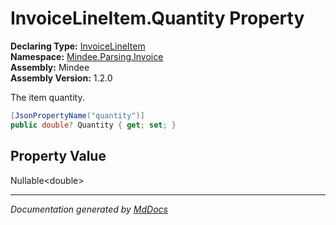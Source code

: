 ﻿<!--  
  <auto-generated>   
    The contents of this file were generated by a tool.  
    Changes to this file may be list if the file is regenerated  
  </auto-generated>   
-->

# InvoiceLineItem.Quantity Property

**Declaring Type:** [InvoiceLineItem](../index.md)  
**Namespace:** [Mindee.Parsing.Invoice](../../index.md)  
**Assembly:** Mindee  
**Assembly Version:** 1.2.0

The item quantity.

```csharp
[JsonPropertyName("quantity")]
public double? Quantity { get; set; }
```

## Property Value

Nullable\<double\>

___

*Documentation generated by [MdDocs](https://github.com/ap0llo/mddocs)*
